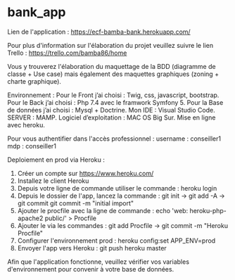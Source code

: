 # bank_app
Lien de l'application : https://ecf-bamba-bank.herokuapp.com/

Pour plus d'information sur l'élaboration du projet veuillez suivre le lien Trello :
https://trello.com/bamba86/home

Vous y trouverez l'élaboration du maquettage de la BDD (diagramme de classe + Use case) mais également des maquettes graphiques (zoning + charte graphique).

Environnement :
Pour le Front j’ai choisi : Twig, css, javascript, bootstrap.
Pour le Back j’ai choisi : Php 7.4 avec le framwork Symfony 5.
Pour la Base de données j’ai choisi : Mysql + Doctrine.
Mon IDE : Visual Studio Code.
SERVER : MAMP.
Logiciel d’exploitation : MAC OS Big Sur.
Mise en ligne avec heroku.


Pour vous authentifier dans l'accès professionnel :
username : conseiller1
mdp : conseiller1

Deploiement en prod via Heroku :
  1. Créer un compte sur https://www.heroku.com/
  2. Installez le client Heroku
  3. Depuis votre ligne de commande utiliser le commande : heroku login
  4. Depuis le dossier de l'app, lancez la commande : git init -> git add -A -> git commit git commit -m "initial import"
  5. Ajouter le procfile avec la ligne de commande : echo 'web: heroku-php-apache2 public/' > Procfile 
  6. Ajouter le via les commandes : git add Procfile -> git commit -m "Heroku Procfile"
  7. Configurer l'environnement prod : heroku config:set APP_ENV=prod
  8. Envoyer l'app vers Heroku : git push heroku master

Afin que l'application fonctionne, veuillez vérifier vos variables d'environnement pour convenir à votre base de données.


